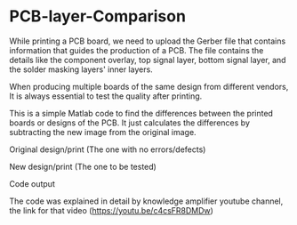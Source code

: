 # PCB-layer-Comparison
While printing a PCB board, we need to upload the Gerber file that contains information that guides the production of a PCB. 
The file contains the details like the component overlay, top signal layer, bottom signal layer, and the solder masking layers' inner layers. 

When producing multiple boards of the same design from different vendors, It is always essential to test the quality after printing. 

This is a simple Matlab code to find the differences between the printed boards or designs of the PCB. It just calculates the differences by subtracting the new image from the original image. 

Original design/print (The one with no errors/defects)

New design/print (The one to be tested)


Code output



The code was explained in detail by knowledge amplifier youtube channel, the link for that video (https://youtu.be/c4csFR8DMDw)
